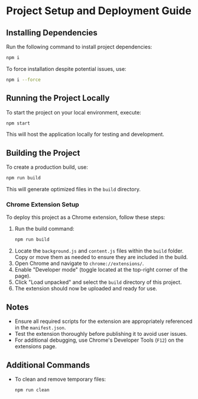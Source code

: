 # Project Setup and Deployment Guide

## Installing Dependencies
Run the following command to install project dependencies:

```bash
npm i
```

To force installation despite potential issues, use:

```bash
npm i --force
```

## Running the Project Locally
To start the project on your local environment, execute:

```bash
npm start
```

This will host the application locally for testing and development.

## Building the Project
To create a production build, use:

```bash
npm run build
```

This will generate optimized files in the `build` directory.

### Chrome Extension Setup
To deploy this project as a Chrome extension, follow these steps:

1. Run the build command:
   ```bash
   npm run build
   ```
2. Locate the `background.js` and `content.js` files within the `build` folder. Copy or move them as needed to ensure they are included in the build.
3. Open Chrome and navigate to `chrome://extensions/`.
4. Enable "Developer mode" (toggle located at the top-right corner of the page).
5. Click "Load unpacked" and select the `build` directory of this project.
6. The extension should now be uploaded and ready for use.

## Notes
- Ensure all required scripts for the extension are appropriately referenced in the `manifest.json`.
- Test the extension thoroughly before publishing it to avoid user issues.
- For additional debugging, use Chrome's Developer Tools (`F12`) on the extensions page.

## Additional Commands
- To clean and remove temporary files:
  ```bash
  npm run clean
  ```

